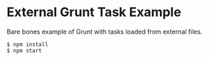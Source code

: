 External Grunt Task Example
===========================

Bare bones example of Grunt with tasks loaded from external files.

    $ npm install
    $ npm start
